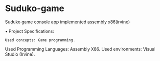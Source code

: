 # Suduko-game
Suduko game console app implemented assembly x86(irvine)

•	Project Specifications:

	Used concepts: Game programming.
  Used Programming Languages: Assembly X86.
	Used environments: Visual Studio (Irvine).
